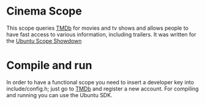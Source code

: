 Cinema Scope
=============

This scope queries [TMDb](themoviedb.org) for movies and tv shows and allows people to have fast access to various information, including trailers.
It was written for the [Ubuntu Scope Showdown](http://developer.ubuntu.com/showdown/)

Compile and run
=============

In order to have a functional scope you need to insert a developer key into include/config.h; just go to [TMDb](http://docs.themoviedb.apiary.io) and register a new account.
For compiling and running you can use the Ubuntu SDK.

